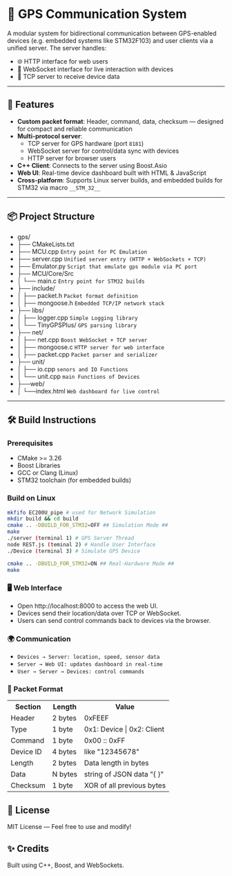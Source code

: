 # 🚀 GPS Communication System

A modular system for bidirectional communication between GPS-enabled devices (e.g. embedded systems like STM32F103) and
user clients via a unified server. The server handles:

- 🌐 HTTP interface for web users
- 🔌 WebSocket interface for live interaction with devices
- 🧭 TCP server to receive device data

---

## 🔧 Features

- **Custom packet format**: Header, command, data, checksum — designed for compact and reliable communication
- **Multi-protocol server**:
    - TCP server for GPS hardware (port `8181`)
    - WebSocket server for control/data sync with devices
    - HTTP server for browser users
- **C++ Client**: Connects to the server using Boost.Asio
- **Web UI**: Real-time device dashboard built with HTML & JavaScript
- **Cross-platform**: Supports Linux server builds, and embedded builds for STM32 via macro `__STM_32__`

---

## 📦 Project Structure

- gps/
- ├── CMakeLists.txt
- ├── MCU.cpp `Entry point for PC Emulation`
- ├── server.cpp `Unified server entry (HTTP + WebSockets + TCP)`
- ├── Emulator.py `Script that emulate gps module via PC port`
- ├── MCU/Core/Src
- │ └── main.c `Entry point for STM32 builds`
- ├── include/
- │ ├── packet.h `Packet format definition`
- │ ├── mongoose.h `Embedded TCP/IP network stack`
- ├── libs/
- │ ├── logger.cpp `Simple Logging library`
- │ └── TinyGPSPlus/ `GPS parsing library`
- ├── net/
- │ ├── net.cpp `Boost WebSocket + TCP server`
- │ ├── mongoose.c `HTTP server for web interface`
- │ ├── packet.cpp `Packet parser and serializer`
- ├── unit/
- │ ├── io.cpp `senors and IO Functions`
- │ └── unit.cpp `main Functions of Devices`
- ├──web/
- │ └──index.html `Web dashboard for live control`

---

## 🛠️ Build Instructions

### Prerequisites

- CMake >= 3.26
- Boost Libraries
- GCC or Clang (Linux)
- STM32 toolchain (for embedded builds)

### Build on Linux

```bash
mkfifo EC200U_pipe # used for Network Simulation
mkdir build && cd build
cmake .. -DBUILD_FOR_STM32=OFF ## Simulation Mode ##
make
./server (terminal 1) # GPS Server Thread
node REST.js (teminal 2) # Handle User Interface
./Device (terminal 3) # Simulate GPS Device

cmake .. -DBUILD_FOR_STM32=ON ## Real-Hardware Mode ##
make
```

### 🖥️ Web Interface

- Open http://localhost:8000 to access the web UI.
- Devices send their location/data over TCP or WebSocket.
- Users can send control commands back to devices via the browser.

### 🌍 Communication

- `Devices → Server: location, speed, sensor data`
- `Server → Web UI: updates dashboard in real-time`
- `User → Server → Devices: control commands`

### 🧪 Packet Format

<table>
  <tr><th>Section</th><th>Length</th><th>Value</th></tr>
  <tr><td>Header</td><td>2 bytes</td><td>0xFEEF</td></tr>
  <tr><td>Type</td><td>1 byte</td><td>0x1: Device | 0x2: Client</td></tr>
  <tr><td>Command</td><td>1 byte</td><td>0x00 :: 0xFF</td></tr>
  <tr><td>Device ID</td><td>4 bytes</td><td>like "12345678"</td></tr>
  <tr><td>Length</td><td>2 bytes</td><td>Data length in bytes</td></tr>
  <tr><td>Data</td><td>N bytes</td><td>string of JSON data "{ }"</td></tr>
  <tr><td>Checksum</td><td>1 byte</td><td>XOR of all previous bytes</td></tr>
</table>

## 📜 License

MIT License — Feel free to use and modify!

## ✨ Credits

Built using C++, Boost, and WebSockets.